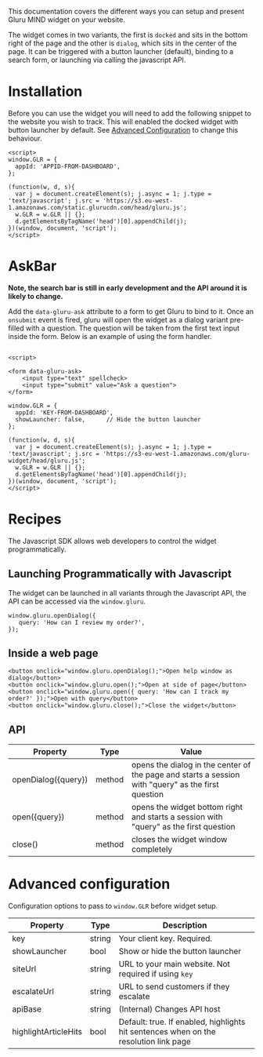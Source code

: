 This documentation covers the different ways you can setup and present Gluru MIND widget on your website.

The widget comes in two variants, the first is `docked` and sits in the bottom right of the page and the other is `dialog`, which sits in the center of the page. It can be triggered with a button launcher (default), binding to a search form, or launching via calling the javascript API.

# Installation

Before you can use the widget you will need to add the following snippet to the website you wish to track. This will enabled the docked widget with button launcher by default. See [Advanced Configuration](#advanced-configuration) to change this behaviour.

```
<script>
window.GLR = {
  appId: 'APPID-FROM-DASHBOARD',
};

(function(w, d, s){
  var j = document.createElement(s); j.async = 1; j.type = 'text/javascript'; j.src = 'https://s3.eu-west-1.amazonaws.com/static.glurucdn.com/head/gluru.js';
  w.GLR = w.GLR || {};
  d.getElementsByTagName('head')[0].appendChild(j);
})(window, document, 'script');
</script>
```

# AskBar 

__Note, the search bar is still in early development and the API around it is likely to change.__

Add the `data-gluru-ask` attribute to a form to get Gluru to bind to it. Once an `onsubmit` event is fired, gluru will open the widget as a dialog variant pre-filled with a question. The question will be taken from the first text input inside the form. Below is an example of using the form handler.

```

<script>

<form data-gluru-ask>
    <input type="text" spellcheck>
    <input type="submit" value="Ask a question">
</form>

window.GLR = {
  appId: 'KEY-FROM-DASHBOARD',
  showLauncher: false,      // Hide the button launcher 
};

(function(w, d, s){
  var j = document.createElement(s); j.async = 1; j.type = 'text/javascript'; j.src = 'https://s3-eu-west-1.amazonaws.com/gluru-widget/head/gluru.js';
  w.GLR = w.GLR || {};
  d.getElementsByTagName('head')[0].appendChild(j);
})(window, document, 'script');
</script>

```

# Recipes

The Javascript SDK allows web developers to control the widget programmatically.

## Launching Programmatically with Javascript

The widget can be launched in all variants through the Javascript API, the API can be accessed via the `window.gluru`.

```
window.gluru.openDialog({
   query: 'How can I review my order?',
});

```

## Inside a web page

```
<button onclick="window.gluru.openDialog();">Open help window as dialog</button>
<button onclick="window.gluru.open();">Open at side of page</button>
<button onclick="window.gluru.open({ query: 'How can I track my order?' });">Open with query</button>
<button onclick="window.gluru.close();">Close the widget</button>
```

## API

| Property             |  Type   | Value            |
|----------------------|---------|------------------|
| openDialog({query})  | method  | opens the dialog in the center of the page and starts a session with "query" as the first question |  
| open({query})  | method  | opens the widget bottom right and starts a session with "query" as the first question |  
| close()  | method  | closes the widget window completely 


# Advanced configuration

Configuration options to pass to `window.GLR` before widget setup.

|  Property    |   Type    |  Description |
|--------------|-----------|--------------|
| key          |   string  | Your client key. Required. |
| showLauncher |   bool    | Show or hide the button launcher | 
| siteUrl      |   string  | URL to your main website. Not required if using `key` |
| escalateUrl  |   string  | URL to send customers if they escalate | 
| apiBase      |   string  | (Internal) Changes API host
| highlightArticleHits | bool | Default: true. If enabled, highlights hit sentences when on the resolution link page |
